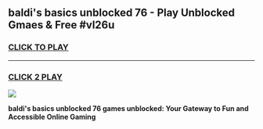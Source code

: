 
## baldi's basics unblocked 76 - Play Unblocked Gmaes & Free #vl26u
<h3>
<a href="https://news.freeplayer.one?title=baldi's_basics_unblocked_76&ref=24F">CLICK TO PLAY</a></h3>
<hr>

<h3>
<a href="https://news.freeplayer.one?title=baldi's_basics_unblocked_76&ref=24F">CLICK 2 PLAY</a>
  
</h3>

<a href="https://news.freeplayer.one?title=baldi's_basics_unblocked_76&ref=24F/"><img src="https://clearcache.store/games.png"></a>


**baldi's basics unblocked 76 games unblocked: Your Gateway to Fun and Accessible Online Gaming**
